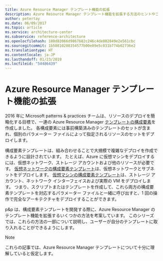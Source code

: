 ```yaml
---
title: Azure Resource Manager テンプレート機能の拡張
description: Azure Resource Manager テンプレート機能を拡張する方法のヒントやコツについて説明します。
author: petertay
ms.date: 06/09/2017
ms.topic: article
ms.service: architecture-center
ms.subservice: reference-architecture
ms.openlocfilehash: 108d82066d9867682c246c4de802849e2e561cbc
ms.sourcegitcommit: 1b50810208354577b00e89e5c031b774b02736e2
ms.translationtype: HT
ms.contentlocale: ja-JP
ms.lasthandoff: 01/23/2019
ms.locfileid: "54486439"
---
```

# <a name="extend-azure-resource-manager-template-functionality"></a>Azure Resource Manager テンプレート機能の拡張

2016 年に Microsoft patterns & practices チームは、リソースのデプロイを簡略化する目標で、一連の Azure Resource Manager [テンプレートの構成要素](https://github.com/mspnp/template-building-blocks/wiki)を作成しました。 各構成要素には事前構築済みのテンプレートのセットが含まれ、個別のパラメーター ファイルによって指定されるリソースのセットをデプロイします。

構成要素テンプレートは、組み合わせることで大規模で複雑なデプロイを作成できるように設計されています。 たとえば、Azure に仮想マシンをデプロイするには、仮想ネットワーク、ストレージ アカウントおよび他のリソースが必要です。 [仮想ネットワークの構成要素テンプレート](https://github.com/mspnp/template-building-blocks/wiki/VNet-(v1))は、仮想ネットワークとサブネットをデプロイします。 [仮想マシンの構成要素テンプレート](https://github.com/mspnp/template-building-blocks/wiki/Windows-and-Linux-VMs-(v1))は、ストレージ アカウント、ネットワーク インターフェイスおよび実際の VM をデプロイします。 つまり、スクリプトまたはテンプレートを作成して、これら両方の構成要素テンプレートを対応するパラメーター ファイルと一緒に呼び出すと、1 回の操作で完全なアーキテクチャをデプロイすることができます。

p&p は、構成要素テンプレートを開発する際に、Azure Resource Manager のテンプレート機能を拡張するいくつかの方法を考案しています。 このシリーズでは、これらの方法の一部について説明し、ユーザーが自分のテンプレートに取り入れることができるようにします。

> [!NOTE]
> これらの記事では、Azure Resource Manager テンプレートについて十分に理解していると仮定します。